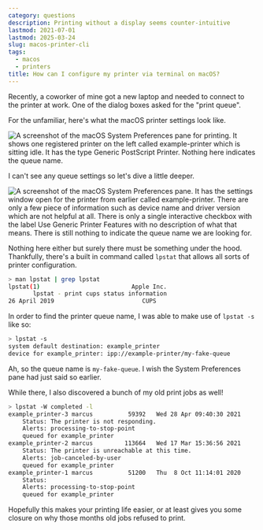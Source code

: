 ```yaml
---
category: questions
description: Printing without a display seems counter-intuitive
lastmod: 2021-07-01
lastmod: 2025-03-24
slug: macos-printer-cli
tags:
  - macos
  - printers
title: How can I configure my printer via terminal on macOS?
---
```

Recently, a coworker of mine got a new laptop and needed to connect to the printer at work. One of the dialog boxes asked for the "print queue".

For the unfamiliar, here's what the macOS printer settings look like.

![A screenshot of the macOS System Preferences pane for printing. It shows one registered printer on the left called example-printer which is sitting idle. It has the type Generic PostScript Printer. Nothing here indicates the queue name.](https://cdn.utf9k.net/questions/macos-printer-cli/printer-overview.png)

I can't see any queue settings so let's dive a little deeper.

![A screenshot of the macOS System Preferences pane. It has the settings window open for the printer from earlier called example-printer. There are only a few piece of information such as device name and driver version which are not helpful at all. There is only a single interactive checkbox with the label Use Generic Printer Features with no description of what that means. There is still nothing to indicate the queue name we are looking for.](https://cdn.utf9k.net/questions/macos-printer-cli/printer-settings.png)

Nothing here either but surely there must be something under the hood. Thankfully, there's a built in command called `lpstat` that allows all sorts of printer configuration.

```bash
> man lpstat | grep lpstat
lpstat(1)                          Apple Inc.                          lpstat(1)
       lpstat - print cups status information
26 April 2019                         CUPS                             lpstat(1)
```

In order to find the printer queue name, I was able to make use of `lpstat -s` like so:

```bash
> lpstat -s
system default destination: example_printer
device for example_printer: ipp://example-printer/my-fake-queue
```

Ah, so the queue name is `my-fake-queue`. I wish the System Preferences pane had just said so earlier.

While there, I also discovered a bunch of my old print jobs as well!

```bash
> lpstat -W completed -l
example_printer-3 marcus          59392   Wed 28 Apr 09:40:30 2021
    Status: The printer is not responding.
    Alerts: processing-to-stop-point
    queued for example_printer
example_printer-2 marcus         113664   Wed 17 Mar 15:36:56 2021
    Status: The printer is unreachable at this time.
    Alerts: job-canceled-by-user
    queued for example_printer
example_printer-1 marcus          51200   Thu  8 Oct 11:14:01 2020
    Status:
    Alerts: processing-to-stop-point
    queued for example_printer
```

Hopefully this makes your printing life easier, or at least gives you some closure on why those months old jobs refused to print.
